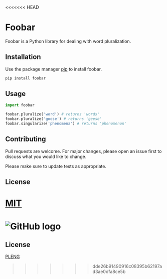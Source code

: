 <<<<<<< HEAD
# Foobar

Foobar is a Python library for dealing with word pluralization.

## Installation

Use the package manager [pip](https://pip.pypa.io/en/stable/) to install foobar.

```bash
pip install foobar
```

## Usage

```python
import foobar

foobar.pluralize('word') # returns 'words'
foobar.pluralize('goose') # returns 'geese'
foobar.singularize('phenomena') # returns 'phenomenon'
```

## Contributing
Pull requests are welcome. For major changes, please open an issue first to discuss what you would like to change.

Please make sure to update tests as appropriate.

## License
[MIT](https://choosealicense.com/licenses/mit/)
=======

# ![GitHub logo](https://www.unlockmen.com/wp-content/uploads/2019/11/19127-fashion-croptopgallery-1490881276-ag-184972-001-copy.jpg)

## License
[PLENG](https://www.facebook.com/pleng.ceol)
>>>>>>> dde26b91490916c08395b62197ad3ae0dfa8ce5b
